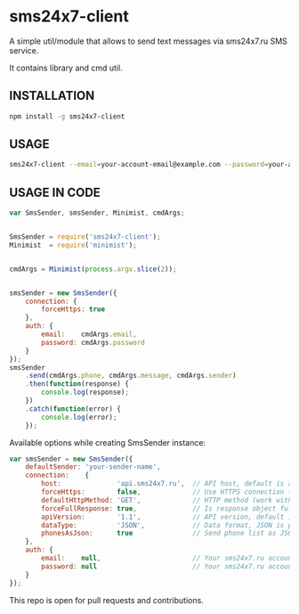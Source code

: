# sms24x7-client

A simple util/module that allows to send text messages via sms24x7.ru SMS service. 

It contains library and cmd util. 


## INSTALLATION
```sh
npm install -g sms24x7-client
```


## USAGE
```sh
sms24x7-client --email=your-account-email@example.com --password=your-account-password --phone=receiver-phone --message=your-text-message [--sender=sender-name-string]
```


## USAGE IN CODE
```javascript
var SmsSender, smsSender, Minimist, cmdArgs; 


SmsSender = require('sms24x7-client'); 
Minimist  = require('minimist'); 


cmdArgs = Minimist(process.argv.slice(2));


smsSender = new SmsSender({
	connection: {
		forceHttps: true
	},
	auth: {
		email:    cmdArgs.email,
		password: cmdArgs.password
	}
}); 
smsSender
	.send(cmdArgs.phone, cmdArgs.message, cmdArgs.sender)
	.then(function(response) {
		console.log(response); 
	})
	.catch(function(error) {
		console.log(error);
	}); 

```
Available options while creating SmsSender instance: 

```javascript
var smsSender = new SmsSender({
	defaultSender: 'your-sender-name',
	connection:    {
		host:              'api.sms24x7.ru',  // API host, default is api.sms24x7.ru
		forceHttps:        false,             // Use HTTPS connection (default is true)
		defaultHttpMethod: 'GET',             // HTTP method (work with GET and POST only)
		forceFullResponse: true,              // Is response object full or simplified
		apiVersion:        '1.1',             // API version, default is 1.1
		dataType:          'JSON',            // Data format, JSON is preferred
		phonesAsJson:      true               // Send phone list as JSON (true is preferred)
	},
	auth: {
		email:    null,                       // Your sms24x7.ru account email
		password: null                        // Your sms24x7.ru account password
	}
});
```

This repo is open for pull requests and contributions. 
